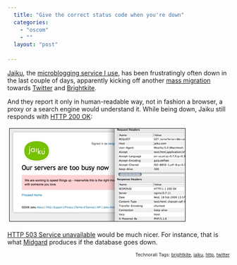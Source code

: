 ```yaml
---
  title: "Give the correct status code when you're down"
  categories: 
    - "oscom"
    - ""
  layout: "post"

---
```

<p>
<a href="http://jaiku.com/">Jaiku</a>, the <a href="http://bergie.iki.fi/blog/jaiku-personal_presence_aggregator/">microblogging service I use</a>, has been frustratingly often down in the last couple of days, apparently kicking off another <a href="http://www.arcticstartup.com/2008/12/15/finland-finally-moving-to-twitter/">mass migration</a> towards <a href="http://twitter.com/">Twitter</a> and <a href="http://brightkite.com/">Brightkite</a>.
</p><p>
And they report it only in human-readable way, not in fashion a browser, a proxy or a search engine would understand it. While being down, Jaiku still responds with <a href="http://en.wikipedia.org/wiki/HTTP_200">HTTP 200 OK</a>:
</p><p>
<a href="/files/jaiku-down-error-200.png"><img src="/files/jaiku-down-error-200-tm.jpg" height="210" width="398" border="1" hspace="4" vspace="4" alt="Jaiku down: Error 200 OK" title="Jaiku down: Error 200 OK" /></a>
</p><p>
<a href="http://www.checkupdown.com/status/E503.html">HTTP 503 Service unavailable</a> would be much nicer. For instance, that is what <a href="http://www.midgard-project.org/">Midgard</a> produces if the database goes down.
</p>
<p style="text-align:right;font-size:10px;">Technorati Tags: <a href="http://www.technorati.com/tag/brightkite" rel="tag">brightkite</a>, <a href="http://www.technorati.com/tag/jaiku" rel="tag">jaiku</a>, <a href="http://www.technorati.com/tag/http" rel="tag">http</a>, <a href="http://www.technorati.com/tag/twitter" rel="tag">twitter</a></p>